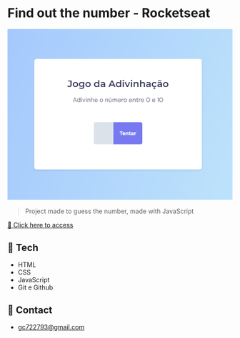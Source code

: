 # Find out the number - Rocketseat

![preview](./assets/preview.png)

> Project made to guess the number, made with JavaScript

[🔗 Click here to access]()

## 🔧 Tech

- HTML
- CSS
- JavaScript
- Git e Github

## 📧 Contact

- gc722793@gmail.com
